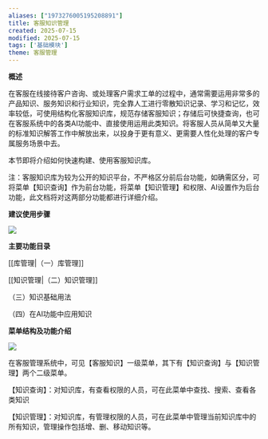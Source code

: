 ```yaml
---
aliases: ["1973276005195208891"]
title: 客服知识管理
created: 2025-07-15
modified: 2025-07-15
tags: ['基础模块']
theme: 客服管理
---
```


**概述**

在客服在线接待客户咨询、或处理客户需求工单的过程中，通常需要运用非常多的产品知识、服务知识和行业知识，完全靠人工进行零散知识记录、学习和记忆，效率较低，可使用结构化客服知识库，规范存储客服知识；存储后可快捷查询，也可在客服系统中的各类AI功能中、直接使用运用此类知识。将客服人员从简单又大量的标准知识解答工作中解放出来，以投身于更有意义、更需要人性化处理的客户专属服务场景中去。

本节即将介绍如何快速构建、使用客服知识库。

注：客服知识库为较为公开的知识平台，不严格区分前后台功能，如确需区分，可将菜单【知识查询】作为前台功能，将菜单【知识管理】和权限、AI设置作为后台功能，此文档将对这两部分功能都进行详细介绍。

**建议使用步骤**

![](5d1cab3179453ed39a005a96a6802941.jpg)

**主要功能目录**

[[库管理|（一）库管理]]

[[知识管理|（二）知识管理]]

（三）知识基础用法

（四）在AI功能中应用知识

**菜单结构及功能介绍**

**![](519323f83bc32a9f1ad1e521c709b28e.jpg)**

在客服管理系统中，可见【客服知识】一级菜单，其下有【知识查询】与【知识管理】两个二级菜单。

【知识查询】：对知识库，有查看权限的人员，可在此菜单中查找、搜索、查看各类知识

【知识管理】：对知识库，有管理权限的人员，可在此菜单中管理当前知识库中的所有知识，管理操作包括增、删、移动知识等。